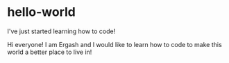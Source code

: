 # hello-world
I've just started learning how to code!

Hi everyone! I am Ergash and I would like to learn how to code to make this world a better place to live in! 
